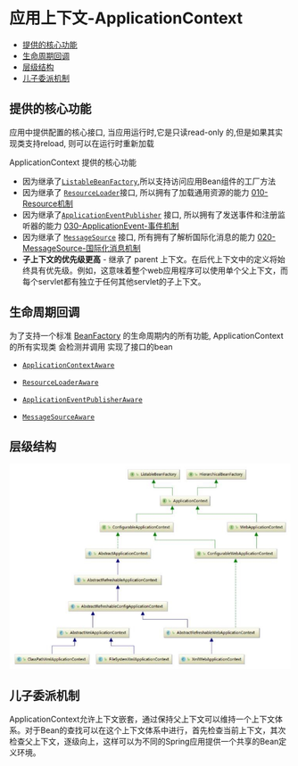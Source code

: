 # 应用上下文-ApplicationContext

- [提供的核心功能](#提供的核心功能)
- [生命周期回调](#生命周期回调)
- [层级结构](#层级结构)
- [儿子委派机制](#儿子委派机制)

## 提供的核心功能

应用中提供配置的核心接口, 当应用运行时,它是只读read-only 的,但是如果其实现类支持reload, 则可以在运行时重新加载

ApplicationContext 提供的核心功能

- 因为继承了[`ListableBeanFactory`](https://docs.spring.io/spring/docs/current/javadoc-api/org/springframework/beans/factory/ListableBeanFactory.html),所以支持访问应用Bean组件的工厂方法
- 因为继承了 [`ResourceLoader`](https://docs.spring.io/spring/docs/current/javadoc-api/org/springframework/core/io/ResourceLoader.html)接口, 所以拥有了加载通用资源的能力  [010-Resource机制](../090-Spring机制/010-Resource机制) 
- 因为继承了[`ApplicationEventPublisher`](https://docs.spring.io/spring/docs/current/javadoc-api/org/springframework/context/ApplicationEventPublisher.html)  接口, 所以拥有了发送事件和注册监听器的能力  [030-ApplicationEvent-事件机制](../090-Spring机制/030-ApplicationEvent-事件机制) 
- 因为继承了 [`MessageSource`](https://docs.spring.io/spring/docs/current/javadoc-api/org/springframework/context/MessageSource.html) 接口, 所有拥有了解析国际化消息的能力  [020-MessageSource-国际化消息机制](../090-Spring机制/020-MessageSource-国际化消息机制) 
- **子上下文的优先级更高** - 继承了 parent 上下文。在后代上下文中的定义将始终具有优先级。例如，这意味着整个web应用程序可以使用单个父上下文，而每个servlet都有独立于任何其他servlet的子上下文。

## 生命周期回调

为了支持一个标准 [BeanFactory](010-BeanFactory.md) 的生命周期内的所有功能, ApplicationContext 的所有实现类 会检测并调用 实现了接口的bean

-  [`ApplicationContextAware`](https://docs.spring.io/spring/docs/current/javadoc-api/org/springframework/context/ApplicationContextAware.html) 

- [`ResourceLoaderAware`](https://docs.spring.io/spring/docs/current/javadoc-api/org/springframework/context/ResourceLoaderAware.html)
- [`ApplicationEventPublisherAware`](https://docs.spring.io/spring/docs/current/javadoc-api/org/springframework/context/ApplicationEventPublisherAware.html) 
- [`MessageSourceAware`](https://docs.spring.io/spring/docs/current/javadoc-api/org/springframework/context/MessageSourceAware.html) 

## 层级结构

![image-20200917215957012](../../assets/image-20200917215957012.png)

## 儿子委派机制

ApplicationContext允许上下文嵌套，通过保持父上下文可以维持一个上下文体系。对于Bean的查找可以在这个上下文体系中进行，首先检查当前上下文，其次检查父上下文，逐级向上，这样可以为不同的Spring应用提供一个共享的Bean定义环境。




